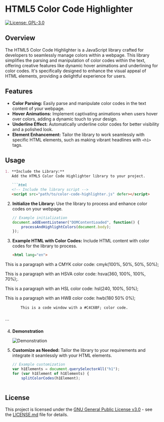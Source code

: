 # HTML5 Color Code Highlighter

[![License: GPL-3.0](https://img.shields.io/badge/License-GPL3.0-blue.svg)](https://opensource.org/licenses/GPL-3.0)

## Overview

The HTML5 Color Code Highlighter is a JavaScript library crafted for developers to seamlessly manage colors within a webpage. This library simplifies the parsing and manipulation of color codes within the text, offering creative features like dynamic hover animations and underlining for color codes. It's specifically designed to enhance the visual appeal of HTML elements, providing a delightful experience for users.

## Features

- **Color Parsing:** Easily parse and manipulate color codes in the text content of your webpage.
- **Hover Animations:** Implement captivating animations when users hover over colors, adding a dynamic touch to your design.
- **Underline Effect:** Automatically underline color codes for better visibility and a polished look.
- **Element Enhancement:** Tailor the library to work seamlessly with specific HTML elements, such as making vibrant headlines with `<h1>` tags.

## Usage

```markdown
1. **Include the Library:**
   Add the HTML5 Color Code Highlighter library to your project.

   ```html
   <!-- Include the library script -->
   <script src="path/to/color-code-highlighter.js" defer></script>
   ```

2. **Initialize the Library:**
   Use the library to process and enhance color codes on your webpage.

   ```javascript
   // Example initialization
   document.addEventListener("DOMContentLoaded", function() {
       processAndHighlightColors(document.body);
   });
   ```

3. **Example HTML with Color Codes:**
   Include HTML content with color codes for the library to process.

   ```html
   <html lang="en">
<p>This is a paragraph with a CMYK color code: cmyk(100%, 50%, 50%, 50%);</p>
<p>This is a paragraph with an HSVA color code: hsva(360, 100%, 100%, 70%);.
<p>This is a paragraph with an HSL color code: hsl(240, 100%, 50%);</p>
<p>This is a paragraph with an HWB color code: hwb(180 50% 0%);</p>
<pre>
      <code>This is a code window with a #C4C6BF; color code.</code>
    </pre>
   </html>
   ```

4. **Demonstration**

   ![Demonstration](https://s5.gifyu.com/images/Siw3j.gif)

5. **Customize as Needed:**
   Tailor the library to your requirements and integrate it seamlessly with your HTML elements.

   ```javascript
   // Example customization
   var h1Elements = document.querySelectorAll("h1");
   for (var h1Element of h1Elements) {
       splitColorCodes(h1Element);
   ```
```
```

## License

This project is licensed under the [GNU General Public License v3.0](https://opensource.org/licenses/GPL-3.0) - see the [LICENSE.md](LICENSE.md) file for details.
```
